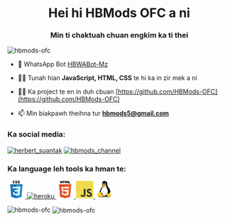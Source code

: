 <h1 align="center">Hei hi HBMods OFC a ni</h1>
<h3 align="center">Min ti chaktuah chuan engkim ka ti thei</h3>

<p align="left"> <img src="https://komarev.com/ghpvc/?username=hbmods-ofc&label=Profile%20views&color=0e75b6&style=flat" alt="hbmods-ofc" /> </p>

- 🤖 WhatsApp Bot  [HBWABot-Mz](https://github.com/HBMods-OFC/HBWABot-Mz)

- 👨‍💻 Tunah hian **JavaScript, HTML, CSS** te hi ka in zir mek a ni

- 👨‍💻 Ka project te en in duh cbuan [https://github.com/HBMods-OFC](https://github.com/HBMods-OFC)

- 📫 Min biakpawh theihna tur **hbmods5@gmail.com**

<h3 align="left">Ka social media:</h3>
<p align="left">
<a href="https://instagram.com/herbert_suantak" target="blank"><img align="center" src="https://raw.githubusercontent.com/rahuldkjain/github-profile-readme-generator/master/src/images/icons/Social/instagram.svg" alt="herbert_suantak" height="30" width="40" /></a>
<a href="https://www.youtube.com/c/hbmods_channel" target="blank"><img align="center" src="https://raw.githubusercontent.com/rahuldkjain/github-profile-readme-generator/master/src/images/icons/Social/youtube.svg" alt="hbmods_channel" height="30" width="40" /></a>
</p>

<h3 align="left">Ka language leh tools ka hman te:</h3>
<p align="left"> <a href="https://www.w3schools.com/css/" target="_blank" rel="noreferrer"> <img src="https://raw.githubusercontent.com/devicons/devicon/master/icons/css3/css3-original-wordmark.svg" alt="css3" width="40" height="40"/> </a> <a href="https://heroku.com" target="_blank" rel="noreferrer"> <img src="https://www.vectorlogo.zone/logos/heroku/heroku-icon.svg" alt="heroku" width="40" height="40"/> </a> <a href="https://www.w3.org/html/" target="_blank" rel="noreferrer"> <img src="https://raw.githubusercontent.com/devicons/devicon/master/icons/html5/html5-original-wordmark.svg" alt="html5" width="40" height="40"/> </a> <a href="https://developer.mozilla.org/en-US/docs/Web/JavaScript" target="_blank" rel="noreferrer"> <img src="https://raw.githubusercontent.com/devicons/devicon/master/icons/javascript/javascript-original.svg" alt="javascript" width="40" height="40"/> </a> <a href="https://www.linux.org/" target="_blank" rel="noreferrer"> <img src="https://raw.githubusercontent.com/devicons/devicon/master/icons/linux/linux-original.svg" alt="linux" width="40" height="40"/> </a> </p>

<p><img align="left" src="https://github-readme-stats.vercel.app/api/top-langs?username=hbmods-ofc&show_icons=true&locale=en&layout=compact" alt="hbmods-ofc" /></p>

<p>&nbsp;<img align="center" src="https://github-readme-stats.vercel.app/api?username=hbmods-ofc&show_icons=true&locale=en" alt="hbmods-ofc" /></p>
